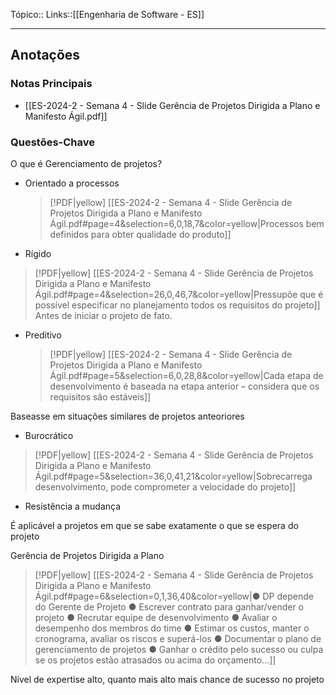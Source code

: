 Tópico::
Links::[[Engenharia de Software - ES]]

---
## Anotações

### Notas Principais

- [[ES-2024-2 - Semana 4 - Slide Gerência de Projetos Dirigida a Plano e Manifesto Ágil.pdf]]

### Questões-Chave


O que é Gerenciamento de projetos?

- Orientado a processos
  > [!PDF|yellow] [[ES-2024-2 - Semana 4 - Slide Gerência de Projetos Dirigida a Plano e Manifesto Ágil.pdf#page=4&selection=6,0,18,7&color=yellow|Processos bem definidos para obter qualidade do produto]]

- Rígido
  
> [!PDF|yellow] [[ES-2024-2 - Semana 4 - Slide Gerência de Projetos Dirigida a Plano e Manifesto Ágil.pdf#page=4&selection=26,0,46,7&color=yellow|Pressupõe que é possível especificar no planejamento todos os requisitos do projeto]]
Antes de iniciar o projeto de fato.

- Preditivo
  > [!PDF|yellow] [[ES-2024-2 - Semana 4 - Slide Gerência de Projetos Dirigida a Plano e Manifesto Ágil.pdf#page=5&selection=6,0,28,8&color=yellow|Cada etapa de desenvolvimento é baseada na etapa anterior – considera que os requisitos são estáveis]]
> 
> 

Baseasse em situações similares de projetos anteoriores

- Burocrático
> [!PDF|yellow] [[ES-2024-2 - Semana 4 - Slide Gerência de Projetos Dirigida a Plano e Manifesto Ágil.pdf#page=5&selection=36,0,41,21&color=yellow|Sobrecarrega desenvolvimento, pode comprometer a velocidade do projeto]]

- Resistência a mudança

É aplicável a projetos em que se sabe exatamente o que se espera do projeto

Gerência de Projetos Dirigida a Plano

> [!PDF|yellow] [[ES-2024-2 - Semana 4 - Slide Gerência de Projetos Dirigida a Plano e Manifesto Ágil.pdf#page=6&selection=0,1,36,40&color=yellow|● DP depende do Gerente de Projeto ● Escrever contrato para ganhar/vender o projeto ● Recrutar equipe de desenvolvimento ● Avaliar o desempenho dos membros do time ● Estimar os custos, manter o cronograma, avaliar os riscos e superá-los ● Documentar o plano de gerenciamento de projetos ● Ganhar o crédito pelo sucesso ou culpa se os projetos estão atrasados ou acima do orçamento...]]

Nível de expertise alto, quanto mais alto mais chance de sucesso no projeto
